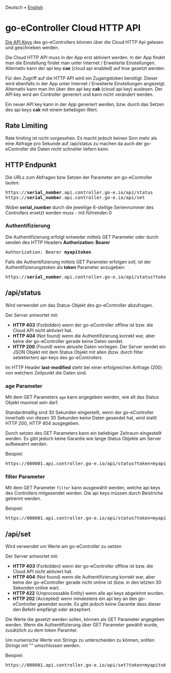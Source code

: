 Deutsch &bull; [English](cloudapi-en.md)

# go-eController Cloud HTTP API

[Die API Keys](apikeys-de.md) des go-eControllers können über die Cloud HTTP Api gelesen und geschrieben werden.

Die Cloud HTTP API muss in der App erst aktiviert werden. In der App findet man die Einstellung findet man unter Internet / Erweiterte Einstellungen. 
Alternativ kann der api key **cae** (cloud api enabled) auf true gesetzt werden.

Für den Zugriff auf die HTTP API wird ein Zugangstoken benötigt. Dieser wird ebenfalls in der App unter Internet / Erweiterte Einstellungen angezeigt. 
Alternativ kann man ihn über den api key **cak** (cloud api key) auslesen. Der API key wird am Controller generiert und kann nicht verändert werden. 

Ein neuer API key kann in der App generiert werden, bzw. durch das Setzen des api keys **cak** mit einem beliebigen Wert.

## Rate Limiting

Rate limiting ist nicht vorgesehen. Es macht jedoch keinen Sinn mehr als eine Abfrage pro Sekunde auf /api/status zu machen da auch der go-eController die Daten nicht schneller liefern kann.

## HTTP Endpunkt

Die URLs zum Abfragen bzw Setzen der Parameter am go-eController lauten:
<pre>
https://<b>serial_number</b>.api.controller.go-e.io/api/status
https://<b>serial_number</b>.api.controller.go-e.io/api/set
</pre>

Wobei **serial_number** durch die jeweilige 6-stellige Seriennummer des Controllers ersetzt werden muss - mit führenden 0

### Authentifizierung
Die Authentifizierung erfolgt entweder mittels GET Parameter oder durch senden des HTTP Headers **Authorization: Bearer**
<pre>
Authorization: Bearer <b>myapitoken</b>
</pre>

Falls die Authentifizierung mittels GET Parameter erfolgen soll, ist der Authentifizierungstoken als **token** Parameter anzugeben:
<pre>
https://<b>serial_number</b>.api.controller.go-e.io/api/status?token=<b>myapitoken</b>
</pre>


## /api/status
Wird verwendet um das Status-Objekt des go-eController abzufragen.

Der Server antwortet mit:
- **HTTP 403** (Forbidden) wenn der go-eController offline ist bzw. die Cloud API nicht aktiviert hat.
- **HTTP 404** (Not found) wenn die Authentifizierung korrekt war, aber keine der go-eController gerade keine Daten sendet.
- **HTTP 200** (Found) wenn aktuelle Daten vorliegen. Der Server sendet ein JSON Objekt mit dem Status Objekt mit allen (bzw. durch filter selektierten) api-keys des go-eControllers

Im HTTP Header **last-modified** steht bei einer erfolgreichen Anfrage (200) von welchem Zeitpunkt die Daten sind.

### age Parameter
Mit dem GET Parameters `age` kann angegeben werden, wie alt das Status Objekt maximal sein darf. 

Standardmäßig sind 30 Sekunden eingestellt, wenn der go-eController innerhalb von diesen 30 Sekunden keine Daten gesendet hat, wird stattt HTTP 200, HTTP 404 ausgegeben.

Durch setzen des GET Parameters kann ein beliebiger Zeitraum eingestellt werden. Es gibt jedoch keine Garantie wie lange Status Objekte am Server aufbewahrt werden.

Beispiel:
<pre>
https://000001.api.controller.go-e.io/api/status?token=myapitoken<b>&age=5</b>
</pre>

### filter Parameter
Mit dem GET Parameter `filter` kann ausgewählt werden, welche api keys des Controllers mitgesendet werden. Die api keys müssen durch Beistriche getrennt werden.

Beispiel:
<pre>
https://000001.api.controller.go-e.io/api/status?token=myapitoken&age=5<b>&filter=ccn,ccp,cec</b>
</pre>

## /api/set
Wird verwendet um Werte am go-eController zu setzen

Der Server antwortet mit:
- **HTTP 403** (Forbidden) wenn der go-eController offline ist bzw. die Cloud API nicht aktiviert hat.
- **HTTP 404** (Not found) wenn die Authentifizierung korrekt war, aber keine der go-eController gerade nicht online ist (bzw. in den letzten 30 Sekunden online war).
- **HTTP 422** (Unprocessable Entity) wenn alle api keys abgelehnt wurden.
- **HTTP 202** (Accepted) wenn mindestens ein api key an den go-eController gesendet wurde. Es gibt jedoch keine Garantie dass dieser den Befehl empfängt oder akzeptiert.

Die Werte die gesetzt werden sollen, können als GET Parameter angegeben werden. Wenn die Authentifizierung über GET Parameter gewählt wurde, zusätzlich zu dem token Paramter.

Um numerische Werte von Strings zu unterscheiden zu können, sollten Strings mit "" umschlossen werden.

Beispiel:
<pre>
https://000001.api.controller.go-e.io/api/set?<i>token=myapitoken</i>&<b>fna="my go-eController"</b>
</pre>